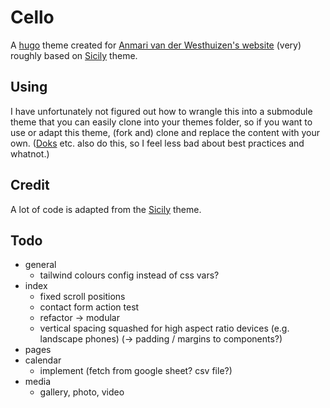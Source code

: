 # Cello

A [hugo](https://gohugo.io) theme created for [Anmari van der Westhuizen's website](https://anmarivanderwesthuizen.com) (very) roughly based on [Sicily](https://github.com/cristianmarint/sicily-hugo-theme/) theme.


## Using

I have unfortunately not figured out how to wrangle this into a submodule theme that you can easily clone into your themes folder, so if you want to use or adapt this theme, (fork and) clone and replace the content with your own. ([Doks](https://github.com/h-enk/doks) etc. also do this, so I feel less bad about best practices and whatnot.)


## Credit

A lot of code is adapted from the [Sicily](https://github.com/cristianmarint/sicily-hugo-theme/) theme.


## Todo

- general
  - tailwind colours config instead of css vars?
- index
  - fixed scroll positions
  - contact form action test
  - refactor -> modular
  - vertical spacing squashed for high aspect ratio devices (e.g. landscape phones) (-> padding / margins to components?)
- pages
- calendar
  - implement (fetch from google sheet? csv file?)
- media
  - gallery, photo, video
